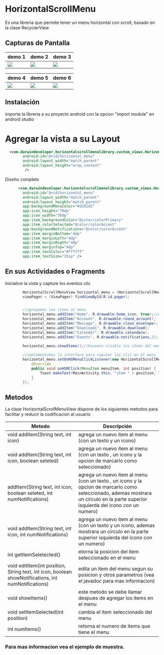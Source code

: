 # HorizontalScrollMenu
Es una libreria que permite tener un menu horizontal con scroll, basado en la clase RecyclerView

## Capturas de Pantalla

| demo 1 | demo 2 | demo 3 |
| --- | --- | --- |
| ![](https://cloud.githubusercontent.com/assets/15864336/23817168/0750bcb6-05bf-11e7-9095-d380da6b408d.png) | ![](https://cloud.githubusercontent.com/assets/15864336/23817167/074d666a-05bf-11e7-8fa1-35bc96cfb1ee.png) | ![](https://cloud.githubusercontent.com/assets/15864336/23817165/074c9154-05bf-11e7-8c8e-dbc49d31b45a.png) |

| demo 4 | demo 5 | demo 6 |
| --- | --- | --- |
| ![](https://cloud.githubusercontent.com/assets/15864336/23817164/074a53b2-05bf-11e7-8f33-ab0bc16cc919.png) | ![](https://cloud.githubusercontent.com/assets/15864336/23817166/074cf022-05bf-11e7-8c73-c3417957b1c9.png) | ![](https://cloud.githubusercontent.com/assets/15864336/23817163/074932a2-05bf-11e7-890a-c2af7c57a7cc.png) |


## Instalación
importe la libreria a su proyecto android con la opcion "import module" en android studio

# Agregar la vista a su Layout
```xml
  <com.darwindeveloper.horizontalscrollmenulibrary.custom_views.HorizontalScrollMenuView
        android:id="@+id/horizontal_menu"
        android:layout_width="match_parent"
        android:layout_height="wrap_content"
         />
```
Diseño completo
```xml
      <com.darwindeveloper.horizontalscrollmenulibrary.custom_views.HorizontalScrollMenuView
        android:id="@+id/horizontal_menu"
        android:layout_width="match_parent"
        android:layout_height="match_parent"
        app:backgroundMenuColor="#d2d2d2"
        app:icon_height="70dp"
        app:icon_width="70dp"
        app:item_backgroundColor="@color/colorPrimary"
        app:item_colorSelected="@color/colorAccent"
        app:backgroundNotifications="@color/colorAccent"
        app:item_marginBottom="4dp"
        app:item_marginLeft="4dp"
        app:item_marginRight="4dp"
        app:item_marginTop="4dp"
        app:item_textColor="#ffffff"
        app:item_textSize="15sp" />
```

## En sus Actividades o Fragments
Inicialice la vista y capture los eventos clic
```java
        HorizontalScrollMenuView horizontal_menu = (HorizontalScrollMenuView) findViewById(R.id.horizontal_menu);
        viewPager = (ViewPager) findViewById(R.id.pager);


        //agregamos los items al menu
        horizontal_menu.addItem("Home", R.drawable.home_icon, true);//este elemento se marcara como seleccionado
        horizontal_menu.addItem("Account", R.drawable.round_account);
        horizontal_menu.addItem("Message", R.drawable.close_envelope);
        horizontal_menu.addItem("Downloads", R.drawable.download);
        horizontal_menu.addItem("Calendar", R.drawable.calendarw);
        horizontal_menu.addItem("Events", R.drawable.notifications,2);

        horizontal_menu.showItems();//hacemos visible los items del menu
        
        //implementamos la interface para caputar los clic en el menu
        horizontal_menu.setOnHSMenuClickListener(new HorizontalScrollMenuView.OnHSMenuClickListener() {
            @Override
            public void onHSMClick(MenuItem menuItem, int position) {
                Toast.makeText(MainActivity.this, "item " + position, Toast.LENGTH_SHORT).show();
            }
        });
```


## Metodos
La clase HorizontalScrollMenuView dispone de los siguientes metodos para facilitar y reducir la codificacion al usuario

| Metodo | Descripción |
| --- | --- |
| void addItem(String text, int icon) | agrega un nuevo item al menu (con un texto y un icono) |
| void addItem(String text, int icon, boolean seleted) | agrega un nuevo item al menu (con un texto , un icono y la opcion de marcarlo como seleccionado) |
| addItem(String text, int icon, boolean seleted, int numNotifications) | agrega un nuevo item al menu (con un texto , un icono y la opcion de marcarlo como seleccionado, ademas mostrara un circulo en la parte superior isquierda del icono con un numero) |
| void addItem(String text, int icon, int numNotifications) | agrega un nuevo item al menu (con un texto y un icono, ademas mostrara un circulo en la parte superior isquierda del icono con un numero) |
| int getItemSeletected() | etorna  la posicion del item seleccionado en el menu |
|  void editItem(int position, String text, int icon, boolean showNotifications, int numNotifications) | edita un item del menu segun su posicion y otros parametros (vea el javadoc para mas informacion) |
| void showItems()  | este metodo se debe llamar despues de agregar los items en el menu |
| void setItemSelected(int position) | cambia el item seleccionado del menu |
| int numItems() | retorna el numero de items que tiene el menu |



### Para mas informacion vea el ejemplo de muestra.








